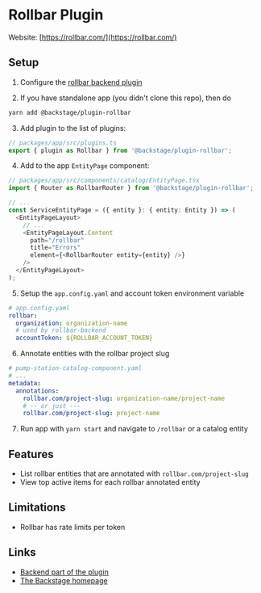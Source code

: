 # Rollbar Plugin

Website: [https://rollbar.com/](https://rollbar.com/)

## Setup

1. Configure the [rollbar backend plugin](https://github.com/backstage/backstage/tree/master/plugins/rollbar-backend/README.md)

2. If you have standalone app (you didn't clone this repo), then do

```bash
yarn add @backstage/plugin-rollbar
```

3. Add plugin to the list of plugins:

```ts
// packages/app/src/plugins.ts
export { plugin as Rollbar } from '@backstage/plugin-rollbar';
```

4. Add to the app `EntityPage` component:

```ts
// packages/app/src/components/catalog/EntityPage.tsx
import { Router as RollbarRouter } from '@backstage/plugin-rollbar';

// ...
const ServiceEntityPage = ({ entity }: { entity: Entity }) => (
  <EntityPageLayout>
    // ...
    <EntityPageLayout.Content
      path="/rollbar"
      title="Errors"
      element={<RollbarRouter entity={entity} />}
    />
  </EntityPageLayout>
);
```

5. Setup the `app.config.yaml` and account token environment variable

```yaml
# app.config.yaml
rollbar:
  organization: organization-name
  # used by rollbar-backend
  accountToken: ${ROLLBAR_ACCOUNT_TOKEN}
```

6. Annotate entities with the rollbar project slug

```yaml
# pump-station-catalog-component.yaml
# ...
metadata:
  annotations:
    rollbar.com/project-slug: organization-name/project-name
    # -- or just ---
    rollbar.com/project-slug: project-name
```

7. Run app with `yarn start` and navigate to `/rollbar` or a catalog entity

## Features

- List rollbar entities that are annotated with `rollbar.com/project-slug`
- View top active items for each rollbar annotated entity

## Limitations

- Rollbar has rate limits per token

## Links

- [Backend part of the plugin](https://github.com/backstage/backstage/tree/master/plugins/rollbar-backend)
- [The Backstage homepage](https://backstage.io)
